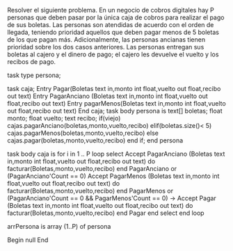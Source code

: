 Resolver el siguiente problema. En un negocio de cobros digitales hay P personas que deben pasar 
por la única caja de cobros para realizar el pago de sus boletas. Las personas son atendidas de acuerdo 
con el orden de llegada, teniendo prioridad aquellos que deben pagar menos de 5 boletas de los que 
pagan más. Adicionalmente, las personas ancianas tienen prioridad sobre los dos casos anteriores. 
Las personas entregan sus boletas al cajero y el dinero de pago; el cajero les devuelve el vuelto y los 
recibos de pago.  

task type persona;


task caja;
    Entry Pagar(Boletas text in,monto int float,vuelto out float,recibo out text)
    Entry PagarAnciano (Boletas text in,monto int float,vuelto out float,recibo out text)
    Entry pagarMenos(Boletas text in,monto int float,vuelto out float,recibo out text)
End caja;
task body persona is
    text[] boletas;
    float monto;
    float vuelto;
    text recibo;
    if(viejo)
        cajas.pagarAnciano(boletas,monto,vuelto,recibo)
    elif(boletas.size()< 5)
        cajas.pagarMenos(boletas,monto,vuelto,recibo)
    else
        cajas.pagar(boletas,monto,vuelto,recibo)
    end if;
    end persona

task body caja is
for i in 1 .. P loop
    select
       Accept PagarAnciano (Boletas text in,monto int float,vuelto out float,recibo out text) do
            facturar(Boletas,monto,vuelto,recibo)
        end PagarAnciano
    or
        (PagarAnciano'Count == 0)    Accept PagarMenos (Boletas text in,monto int float,vuelto out float,recibo out text) do
                                            facturar(Boletas,monto,vuelto,recibo)
                                    end PagarMenos
    or
        (PagarAnciano'Count == 0 && PagarMenos'Count == 0) ->
            Accept Pagar (Boletas text in,monto int float,vuelto out float,recibo out text) do
                facturar(Boletas,monto,vuelto,recibo)
            end Pagar
    end select
end loop
    


arrPersona is array (1..P) of persona

Begin
    null
End